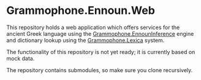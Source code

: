 # Grammophone.Ennoun.Web
This repository holds a web application which offers services for the ancient Greek language using the 
[Grammophone.EnnounInference](https://github.com/grammophone/Grammophone.EnnounInference) engine and dictionary 
lookup using the [Grammophone.Lexica](https://github.com/grammophone/Grammophone.Lexica) system.

The functionality of this repository is not yet ready; it is currently based on mock data.

The repository contains submodules, so make sure you clone recursively.


